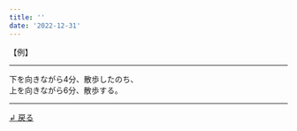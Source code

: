 ```yaml
---
title: ''
date: '2022-12-31'
---
```

【例】
***
下を向きながら4分、散歩したのち、  
上を向きながら6分、散歩する。
***
[ ↲ 戻る ](/posts/1-02-1)
